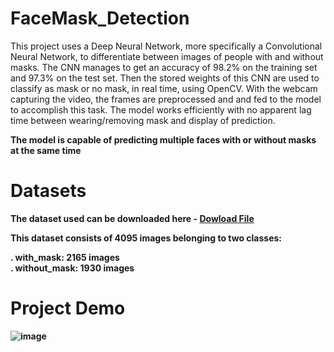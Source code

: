 # FaceMask_Detection

This project uses a Deep Neural Network, more specifically a Convolutional Neural Network, to differentiate between images of people with and without masks. The CNN manages to get an accuracy of 98.2% on the training set and 97.3% on the test set. Then the stored weights of this CNN are used to classify as mask or no mask, in real time, using OpenCV. With the webcam capturing the video, the frames are preprocessed and and fed to the model to accomplish this task. The model works efficiently with no apparent lag time between wearing/removing mask and display of prediction.

<b>The model is capable of predicting multiple faces with or without masks at the same time

# Datasets

The dataset used can be downloaded here - <a href="https://www.kaggle.com/datasets/andrewmvd/face-mask-detection" dowload>Dowload File</a><br/>

This dataset consists of 4095 images belonging to two classes:

. with_mask: 2165 images<br/>
. without_mask: 1930 images<br/>

# Project Demo

![image](https://github.com/user-attachments/assets/9dcb59c4-cafe-4481-8cb6-198e3696d5ee)
